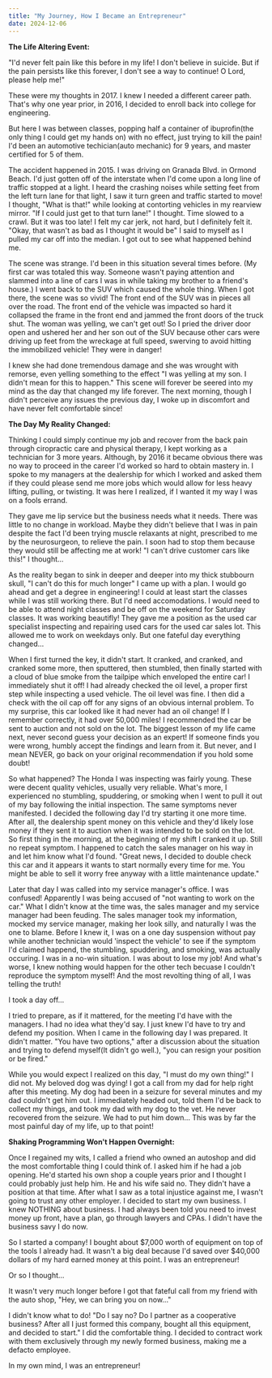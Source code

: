 ```yaml
---
title: "My Journey, How I Became an Entrepreneur"
date: 2024-12-06
---
```

**The Life Altering Event:**

"I'd never felt pain like this before in my life! I don't believe in suicide. But if the pain persists like this forever, I don't see a way to continue! O Lord, please help me!"

These were my thoughts in 2017. I knew I needed a different career path. That's why one year prior, in 2016, I decided to enroll back into college for engineering.

But here I was between classes, popping half a container of ibuprofin(the only thing I could get my hands on) with no effect, just trying to kill the pain! I'd been an automotive 
techician(auto mechanic) for 9 years, and master certified for 5 of them.

The accident happened in 2015. I was driving on Granada Blvd. in Ormond Beach. I'd just gotten off of the interstate when I'd come upon a long line of traffic stopped at a light.
I heard the crashing noises while setting feet from the left turn lane for that light, I saw it turn green and traffic started to move! I thought, "What is that!" while looking at 
contorting vehicles in my rearview mirror. "If I could just get to that turn lane!" I thought. Time slowed to a crawl. But it was too late! I felt my car jerk, not hard, but I definitely felt it.
"Okay, that wasn't as bad as I thought it would be" I said to myself as I pulled my car off into the median. I got out to see what happened behind me.

The scene was strange. I'd been in this situation several times before. (My first car was totaled this way. Someone wasn't paying attention and slammed into a line of cars I was in while taking my 
brother to a friend's house.) I went back to the SUV which caused the whole thing. When I got there, the scene was so vivid! The front end of the SUV was in pieces all over the road. 
The front end of the vehicle was impacted so hard it collapsed the frame in the front end and jammed the front doors of the truck shut. The woman was yelling, we can't get out! So I pried the driver 
door open and ushered her and her son out of the SUV because other cars were driving up feet from the wreckage at full speed, swerving to avoid hitting the immobilized vehicle! They were in danger!

I knew she had done tremendous damage and she was wrought with remorse, even yelling something to the effect "I was yelling at my son. I didn't mean for this to happen." This scene will forever be seered
into my mind as the day that changed my life forever. The next morning, though I didn't perceive any issues the previous day, I woke up in discomfort and have never felt comfortable since!

**The Day My Reality Changed:**

Thinking I could simply continue my job and recover from the back pain through ciropractic care and physical therapy, I kept working as a technician for 3 more years. Although, by 2016 it became obvious 
there was no way to proceed in the career I'd worked so hard to obtain mastery in. I spoke to my managers at the dealership for which I worked and asked them if they could please send me more jobs which 
would allow for less heavy lifting, pulling, or twisting. It was here I realized, if I wanted it my way I was on a fools errand. 

They gave me lip service but the business needs what it needs. There was little to no change in workload. Maybe they didn't believe that I was in pain despite the fact I'd been trying muscle relaxants at night,
 prescribed to me by the neurosurgeon, to relieve the pain. I soon had to stop them because they would still be affecting me at work! "I can't drive customer cars like this!" I thought...

As the reality began to sink in deeper and deeper into my thick stubbourn skull, "I can't do this for much longer" I came up with a plan. I would go ahead and get a degree in engineering! I could at least 
start the classes while I was still working there. But I'd need accomodations. I would need to be able to attend night classes and be off on the weekend for Saturday classes. It was working beautifly! They 
gave me a position as the used car specialist inspecting and repairing used cars for the used car sales lot. This allowed me to work on weekdays only. But one fateful day everything changed...

When I first turned the key, it didn't start. It cranked, and cranked, and cranked some more, then sputtered, then stumbled, then finally started with a cloud of blue smoke from the tailpipe which enveloped
the entire car! I immediately shut it off! I had already checked the oil level, a proper first step while inspecting a used vehicle. The oil level was fine. I then did a check with the oil cap off for any signs of 
an obvious internal problem. To my surprise, this car looked like it had never had an oil change! If I remember correctly, it had over 50,000 miles! I recommended the car be sent to auction and not sold on 
the lot. The biggest lesson of my life came next, never second guess your decision as an expert! If someone finds you were wrong, humbly accept the findings and learn from it. But never, and I mean NEVER, 
go back on your original recommendation if you hold some doubt!

So what happened? The Honda I was inspecting was fairly young. These were decent quality vehicles, usually very reliable. What's more, I experienced no stumbling, spuddering, or smoking when I went to pull it out of my bay following the initial inspection. 
The same symptoms never manifested. I decided the following day I'd try starting it one more time. After all, the dealership spent money on this vehicle and they'd likely lose money if they sent it to auction
when it was intended to be sold on the lot. So first thing in the morning, at the beginning of my shift I cranked it up. Still no repeat symptom. I happened to catch the sales manager on his way in and let him
know what I'd found. "Great news, I decided to double check this car and it appears it wants to start normally every time for me. You might be able to sell it worry free anyway with a little maintenance 
update."

Later that day I was called into my service manager's office. I was confused! Apparently I was being accused of "not wanting to work on the car." What I didn't know at the time was, the sales manager and my 
service manager had been feuding. The sales manager took my information, mocked my service manager, making her look silly, and naturally I was the one to blame. Before I knew it, I was on a one day suspension 
without pay while another technician would 'inspect the vehicle' to see if the symptom I'd claimed happend, the stumbling, spuddering, and smoking, was actually occuring. I was in a no-win situation. I was 
about to lose my job! And what's worse, I knew nothing would happen for the other tech becuase I couldn't reproduce the symptom myself! And the most revolting thing of all, I was telling the truth!

I took a day off...

I tried to prepare, as if it mattered, for the meeting I'd have with the managers. I had no idea what they'd say. I just knew I'd have to try and defend my position. When I came in the following day I was prepared. 
It didn't matter. "You have two options," after a discussion about the situation and trying to defend myself(It didn't go well.), "you can resign your position or be fired."

While you would expect I realized on this day, "I must do my own thing!" I did not. My beloved dog was dying! I got a call from my dad for help right after this meeting. My dog had been in a seizure for several 
minutes and my dad couldn't get him out. I immediately headed out, told them I'd be back to collect my things, and took my dad with my dog to the vet. He never recovered from the seizure. We had to put him down...
This was by far the most painful day of my life, up to that point!

**Shaking Programming Won't Happen Overnight:**

Once I regained my wits, I called a friend who owned an autoshop and did the most comfortable thing I could think of. I asked him if he had a job opening. He'd started his own shop a couple years prior and
I thought I could probably just help him. He and his wife said no. They didn't have a position at that time. After what I saw as a total injustice against me, I wasn't going to trust any other employer. I 
decided to start my own business. I knew NOTHING about business. I had always been told you need to invest money up front, have a plan, go through lawyers and CPAs. I didn't have the business savy I do now.

So I started a company! I bought about $7,000 worth of equipment on top of the tools I already had. It wasn't a big deal because I'd saved over $40,000 dollars of my hard earned money at this point. I was an 
entrepreneur! 

Or so I thought...

It wasn't very much longer before I got that fateful call from my friend with the auto shop, "Hey, we can bring you on now..." 

I didn't know what to do! "Do I say no? Do I partner as a cooperative business? After all I just formed this company, bought all this equipment, and decided to start." I did the comfortable thing. I decided to 
contract work with them exclusively through my newly formed business, making me a defacto employee. 

In my own mind, I was an entrepreneur!
